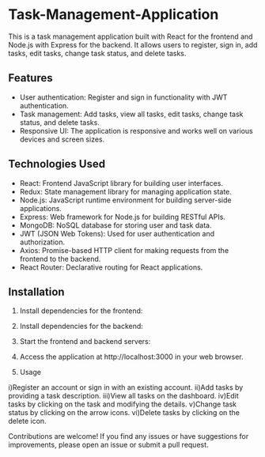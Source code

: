 # Task-Management-Application

This is a task management application built with React for the frontend and Node.js with Express for the backend. It allows users to register, sign in, add tasks, edit tasks, change task status, and delete tasks.

## Features

- User authentication: Register and sign in functionality with JWT authentication.
- Task management: Add tasks, view all tasks, edit tasks, change task status, and delete tasks.
- Responsive UI: The application is responsive and works well on various devices and screen sizes.

## Technologies Used

- React: Frontend JavaScript library for building user interfaces.
- Redux: State management library for managing application state.
- Node.js: JavaScript runtime environment for building server-side applications.
- Express: Web framework for Node.js for building RESTful APIs.
- MongoDB: NoSQL database for storing user and task data.
- JWT (JSON Web Tokens): Used for user authentication and authorization.
- Axios: Promise-based HTTP client for making requests from the frontend to the backend.
- React Router: Declarative routing for React applications.

## Installation

1. Install dependencies for the frontend:


2. Install dependencies for the backend:



3. Start the frontend and backend servers:





   
4. Access the application at http://localhost:3000 in your web browser.

5. Usage
   
i)Register an account or sign in with an existing account.
ii)Add tasks by providing a task description.
iii)View all tasks on the dashboard.
iv)Edit tasks by clicking on the task and modifying the details.
v)Change task status by clicking on the arrow icons.
vi)Delete tasks by clicking on the delete icon.



Contributions are welcome! If you find any issues or have suggestions for improvements, please open an issue or submit a pull request.
